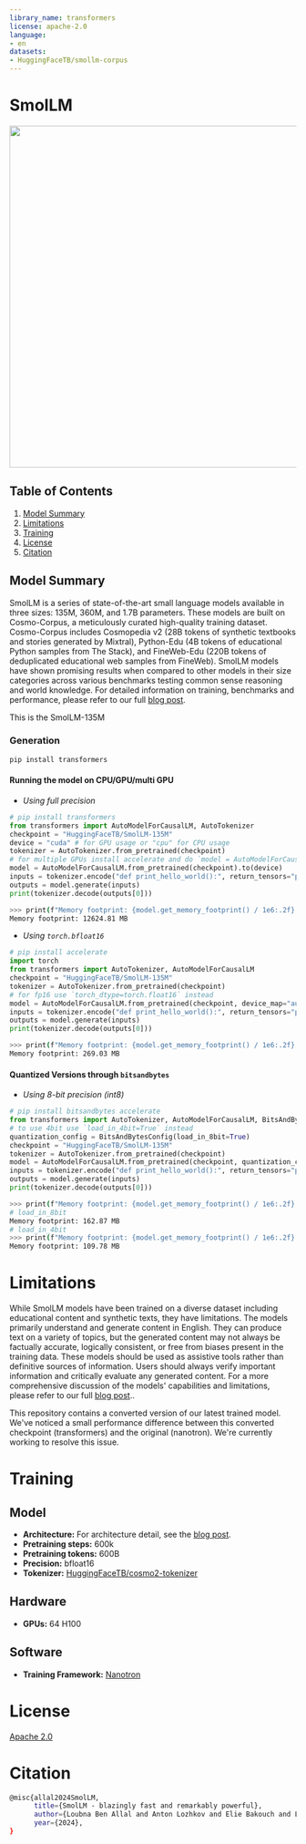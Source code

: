 ```yaml
---
library_name: transformers
license: apache-2.0
language:
- en
datasets:
- HuggingFaceTB/smollm-corpus
---
```



# SmolLM

<center>
    <img src="https://huggingface.co/datasets/HuggingFaceTB/images/resolve/main/banner_smol.png" alt="SmolLM" width="1100" height="600">
</center>

##  Table of Contents

1. [Model Summary](##model-summary)
2. [Limitations](##limitations)
3. [Training](##training)
4. [License](##license)
5. [Citation](##citation)

## Model Summary

SmolLM is a series of state-of-the-art small language models available in three sizes: 135M, 360M, and 1.7B parameters. These models are built on Cosmo-Corpus, a meticulously curated high-quality training dataset. Cosmo-Corpus includes Cosmopedia v2 (28B tokens of synthetic textbooks and stories generated by Mixtral), Python-Edu (4B tokens of educational Python samples from The Stack), and FineWeb-Edu (220B tokens of deduplicated educational web samples from FineWeb). SmolLM models have shown promising results when compared to other models in their size categories across various benchmarks testing common sense reasoning and world knowledge. For detailed information on training, benchmarks and performance, please refer to our full [blog post](https://huggingface.co/blog/smollm).

This is the SmolLM-135M

### Generation
```bash
pip install transformers
```

#### Running the model on CPU/GPU/multi GPU
* _Using full precision_
```python
# pip install transformers
from transformers import AutoModelForCausalLM, AutoTokenizer
checkpoint = "HuggingFaceTB/SmolLM-135M"
device = "cuda" # for GPU usage or "cpu" for CPU usage
tokenizer = AutoTokenizer.from_pretrained(checkpoint)
# for multiple GPUs install accelerate and do `model = AutoModelForCausalLM.from_pretrained(checkpoint, device_map="auto")`
model = AutoModelForCausalLM.from_pretrained(checkpoint).to(device)
inputs = tokenizer.encode("def print_hello_world():", return_tensors="pt").to(device)
outputs = model.generate(inputs)
print(tokenizer.decode(outputs[0]))
```
```bash
>>> print(f"Memory footprint: {model.get_memory_footprint() / 1e6:.2f} MB")
Memory footprint: 12624.81 MB
```
* _Using `torch.bfloat16`_
```python
# pip install accelerate
import torch
from transformers import AutoTokenizer, AutoModelForCausalLM
checkpoint = "HuggingFaceTB/SmolLM-135M"
tokenizer = AutoTokenizer.from_pretrained(checkpoint)
# for fp16 use `torch_dtype=torch.float16` instead
model = AutoModelForCausalLM.from_pretrained(checkpoint, device_map="auto", torch_dtype=torch.bfloat16)
inputs = tokenizer.encode("def print_hello_world():", return_tensors="pt").to("cuda")
outputs = model.generate(inputs)
print(tokenizer.decode(outputs[0]))
```
```bash
>>> print(f"Memory footprint: {model.get_memory_footprint() / 1e6:.2f} MB")
Memory footprint: 269.03 MB
```

#### Quantized Versions through `bitsandbytes`
* _Using 8-bit precision (int8)_

```python
# pip install bitsandbytes accelerate
from transformers import AutoTokenizer, AutoModelForCausalLM, BitsAndBytesConfig
# to use 4bit use `load_in_4bit=True` instead
quantization_config = BitsAndBytesConfig(load_in_8bit=True)
checkpoint = "HuggingFaceTB/SmolLM-135M"
tokenizer = AutoTokenizer.from_pretrained(checkpoint)
model = AutoModelForCausalLM.from_pretrained(checkpoint, quantization_config=quantization_config)
inputs = tokenizer.encode("def print_hello_world():", return_tensors="pt").to("cuda")
outputs = model.generate(inputs)
print(tokenizer.decode(outputs[0]))
```
```bash
>>> print(f"Memory footprint: {model.get_memory_footprint() / 1e6:.2f} MB")
# load_in_8bit
Memory footprint: 162.87 MB
# load_in_4bit
>>> print(f"Memory footprint: {model.get_memory_footprint() / 1e6:.2f} MB")
Memory footprint: 109.78 MB
```

# Limitations

While SmolLM models have been trained on a diverse dataset including educational content and synthetic texts, they have limitations. The models primarily understand and generate content in English. They can produce text on a variety of topics, but the generated content may not always be factually accurate, logically consistent, or free from biases present in the training data. These models should be used as assistive tools rather than definitive sources of information. Users should always verify important information and critically evaluate any generated content. For a more comprehensive discussion of the models' capabilities and limitations, please refer to our full [blog post](https://huggingface.co/blog/smollm)..

This repository contains a converted version of our latest trained model. We've noticed a small performance difference between this converted checkpoint (transformers) and the original (nanotron). We're currently working to resolve this issue.
# Training

## Model

- **Architecture:** For architecture detail, see the [blog post](https://huggingface.co/blog/smollm).
- **Pretraining steps:** 600k
- **Pretraining tokens:** 600B
- **Precision:** bfloat16
- **Tokenizer:** [HuggingFaceTB/cosmo2-tokenizer](https://huggingface.co/HuggingFaceTB/cosmo2-tokenizer)

## Hardware

- **GPUs:** 64 H100

## Software

- **Training Framework:** [Nanotron](https://github.com/huggingface/nanotron/tree/main)

# License

[Apache 2.0](https://www.apache.org/licenses/LICENSE-2.0)

# Citation
```bash
@misc{allal2024SmolLM,
      title={SmolLM - blazingly fast and remarkably powerful}, 
      author={Loubna Ben Allal and Anton Lozhkov and Elie Bakouch and Leandro von Werra and Thomas Wolf},
      year={2024},
}
```